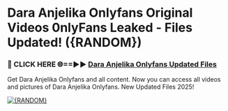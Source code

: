 # Dara Anjelika Onlyfans Original Videos 0nlyFans Leaked - Files Updated! ({RANDOM})

<h3>🔴 CLICK HERE 🌐==►► <a href="https://betterlinks.top/A2PfLJ" rel="nofollow">Dara Anjelika Onlyfans Updated Files</a></h3>

Get Dara Anjelika Onlyfans and all content. Now you can access all videos and pictures of Dara Anjelika Onlyfans. New Updated Files 2025!

[![{RANDOM}](https://i.imgur.com/ppqm5kG.gif)](https://betterlinks.top/A2PfLJ)
